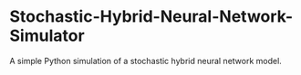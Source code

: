 # Stochastic-Hybrid-Neural-Network-Simulator
A simple Python simulation of a stochastic hybrid neural network model.

